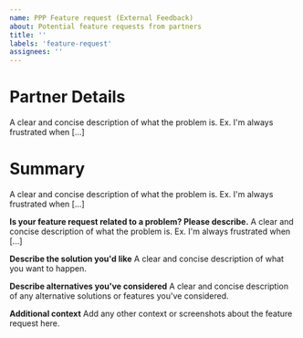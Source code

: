 ```yaml
---
name: PPP Feature request (External Feedback)
about: Potential feature requests from partners
title: ''
labels: 'feature-request'
assignees: ''
---
```


# Partner Details
A clear and concise description of what the problem is. Ex. I'm always frustrated when [...]

# Summary
A clear and concise description of what the problem is. Ex. I'm always frustrated when [...]

**Is your feature request related to a problem? Please describe.**
A clear and concise description of what the problem is. Ex. I'm always frustrated when [...]

**Describe the solution you'd like**
A clear and concise description of what you want to happen.

**Describe alternatives you've considered**
A clear and concise description of any alternative solutions or features you've considered.

**Additional context**
Add any other context or screenshots about the feature request here.
